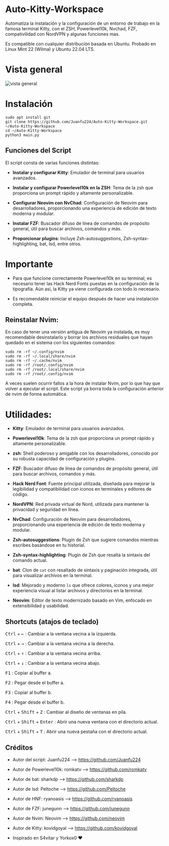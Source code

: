 # Auto-Kitty-Workspace
Automatiza la instalación y la configuración de un entorno de trabajo en la famosa terminal Kitty, con el ZSH, Powerlevel10k, Nvchad, FZF, compativilidad con NordVPN y algunas funciones mas.

Es compatible con cualquier distribución basada en Ubuntu. Probado en Linux Mint 22 (Wilma) y Ubuntu 22.04 LTS.

# Vista general
![vista general](https://raw.githubusercontent.com/Juanfu224/Auto-Linux-Workspace/master/tools/Vista.png)

# Instalación
```
sudo apt install git
git clone https://github.com/Juanfu224/Auto-Kitty-Workspace.git ~/Auto-Kitty-Workspace
cd ~/Auto-Kitty-Workspace
python3 main.py
```

## Funciones del Script
El script consta de varias funciones distintas:
- **Instalar y configurar Kitty**: Emulador de terminal para usuarios avanzados.

- **Instalar y configurar Powerlevel10k en la ZSH**: Tema de la zsh que proporciona un prompt rápido y altamente personalizable.

- **Configurar Neovim con NvChad**: Configuración de Neovim para desarrolladores, proporcionando una experiencia de edición de texto moderna y modular.

- **Instalar FZF**: Buscador difuso de línea de comandos de propósito general, útil para buscar archivos, comandos y más.

- **Proporcionar plugins**: Incluye Zsh-autosuggestions, Zsh-syntax-highlighting, bat, lsd, entre otros.

# Importante
- Para que funcione correctamente Powerlevel10k en su terminal, es necesario tener las Hack Nerd Fonts puestas en la configuración de la tipografía. Aún asi, la Kitty ya viene configurada con todo lo necesario.

- Es recomendable reiniciar el equipo después de hacer una instalación completa.

## Reinstalar Nvim:
En caso de tener una versión antigua de Neovim ya instalada, es muy recomendable desinstalarlo y borrar los archivos residuales que hayan quedado en el sistema con los siguientes comandos:
```
sudo rm -rf ~/.config/nvim
sudo rm -rf ~/.local/share/nvim
sudo rm -rf ~/.cache/nvim
sudo rm -rf /root/.config/nvim
sudo rm -rf /root/.local/share/nvim
sudo rm -rf /root/.config/nvim
```
A veces suelen ocurrir fallos a la hora de instalar Nvim, por lo que hay que volver a ejecutar el script. Este script ya borra toda la configuración anterior de nvim de forma automática.

# Utilidades:
- **Kitty**: Emulador de terminal para usuarios avanzados.

- **Powerlevel10k**: Tema de la zsh que proporciona un prompt rápido y altamente personalizable.

- **zsh**: Shell poderoso y amigable con los desarrolladores, conocido por su robusta capacidad de configuración y plugins.

- **FZF**: Buscador difuso de línea de comandos de propósito general, útil para buscar archivos, comandos y más.

- **Hack Nerd Font**: Fuente principal utilizada, diseñada para mejorar la legibilidad y compatibilidad con iconos en terminales y editores de código.

- **NordVPN**: Red privada virtual de Nord, utilizada para mantener la privacidad y seguridad en línea.

- **NvChad**: Configuración de Neovim para desarrolladores, proporcionando una experiencia de edición de texto moderna y modular.

- **Zsh-autosuggestions**: Plugin de Zsh que sugiere comandos mientras escribes basándose en tu historial.

- **Zsh-syntax-highlighting**: Plugin de Zsh que resalta la sintaxis del comando actual.

- **bat**: Clon de `cat` con resaltado de sintaxis y paginación integrada, útil para visualizar archivos en la terminal.

- **lsd**: Mejorado y moderno `ls` que ofrece colores, iconos y una mejor experiencia visual al listar archivos y directorios en la terminal.

- **Neovim**: Editor de texto modernizado basado en Vim, enfocado en extensibilidad y usabilidad.

## Shortcuts (atajos de teclado) 
<kbd>Ctrl</kbd> + <kbd>←</kbd> : Cambiar a la ventana vecina a la izquierda.

<kbd>Ctrl</kbd> + <kbd>→</kbd> : Cambiar a la ventana vecina a la derecha.

<kbd>Ctrl</kbd> + <kbd>↑</kbd> : Cambiar a la ventana vecina arriba.

<kbd>Ctrl</kbd> + <kbd>↓</kbd> : Cambiar a la ventana vecina abajo.

<kbd>F1</kbd> : Copiar al buffer a.

<kbd>F2</kbd> : Pegar desde el buffer a.

<kbd>F3</kbd> : Copiar al buffer b.

<kbd>F4</kbd> : Pegar desde el buffer b.

<kbd>Ctrl</kbd> + <kbd>Shift</kbd> + <kbd>Z</kbd> : Cambiar al diseño de ventanas en pila.

<kbd>Ctrl</kbd> + <kbd>Shift</kbd> + <kbd>Enter</kbd> : Abrir una nueva ventana con el directorio actual.

<kbd>Ctrl</kbd> + <kbd>Shift</kbd> + <kbd>T</kbd> : Abrir una nueva pestaña con el directorio actual.

## Créditos
- Autor del script: Juanfu224 --> https://github.com/Juanfu224

- Autor de Powerlevel10k: romkatv --> https://github.com/romkatv

- Autor de bat: sharkdp --> https://github.com/sharkdp

- Autor de lsd: Peltoche --> https://github.com/Peltoche

- Autor de HNF: ryanoasis --> https://github.com/ryanoasis

- Autor de FZF: junegunn --> https://github.com/junegunn

- Autor de Nvim: Neovim --> https://github.com/neovim

- Autor de Kitty: kovidgoyal --> https://github.com/kovidgoyal

- Inspirado en S4vitar y Yorkox0 ❤️
